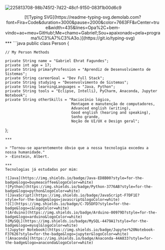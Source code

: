 ![225813708-98b745f2-7d22-48cf-9150-083f1b00d6c9](https://github.com/user-attachments/assets/146a8445-385f-42a3-bf47-1cb3fed75c52)

<div align="center">
[![Typing SVG](https://readme-typing-svg.demolab.com?font=Fira+Code&duration=3000&pause=2000&color=7663FF&vCenter=true&width=435&lines=Opa%2C+bem-vindo+ao+meu+GitHub!;Me+chamo+Gabriel!;Sou+apaixonado+pela+programa%C3%A7%C3%A3o.)](https://git.io/typing-svg)
</div>
***
```java
public class Person {

    // My Person Methods

    private String name = "Gabriel Ehrat Fagundes";
    private int age = 17;
    private String primaryProfession = "Aprendiz de Desenvolvimento de Sistemas";
    private String careerGoal = "Dev Full Stack";
    private String studying = "Desenvolvimento de Sistemas";
    private String learningLanguages = "Java, Python";
    private String tools = "Eclipse, IntelliJ, PyCharm, Anaconda, Jupyter Notebook";
    private String otherSkills = "Raciocínio lógico, 
                                  Montagem e manutenção de computadores,
                                  Advanced english (writing),
                                  Good english (hearing and speaking),
                                  Sonho grande,
                                  Noção de UI/UX e Design geral";

};
```
***

> "Tornou-se aparentemente óbvio que a nossa tecnologia excedeu a nossa humanidade."
> -Einstein, Albert.

***
Tecnologias já estudadas por mim:

![Java](https://img.shields.io/badge/Java-ED8B00?style=for-the-badge&logo=buymeacoffee&logoColor=white)
![Python](https://img.shields.io/badge/Python-3776AB?style=for-the-badge&logo=python&logoColor=white)  
![JavaScript](https://img.shields.io/badge/JavaScript-F7DF1E?style=for-the-badge&logo=javascript&logoColor=white)  
![C](https://img.shields.io/badge/C-7D5DFD?style=for-the-badge&logo=c&logoColor=white)  
![Arduino](https://img.shields.io/badge/Arduino-00979D?style=for-the-badge&logo=arduino&logoColor=white)  
![MySQL](https://img.shields.io/badge/MySQL-4479A1?style=for-the-badge&logo=mysql&logoColor=white)  
![Jupyter Notebook](https://img.shields.io/badge/Jupyter%20Notebook-F37626?style=for-the-badge&logo=jupyter&logoColor=white)
![Anaconda](https://img.shields.io/badge/Anaconda-44A833?style=for-the-badge&logo=anaconda&logoColor=white)
